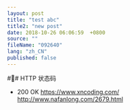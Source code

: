 ```yaml
---
layout: post
title: "test abc"
title2: "new post"
date: 2018-10-26 06:06:59  +0800
source: ""
fileName: "092640"
lang: "zh_CN"
published: false
---
```


## HTTP 状态码

- 200 OK
  https://www.xncoding.com/
  http://www.nafanlong.com/2679.html
